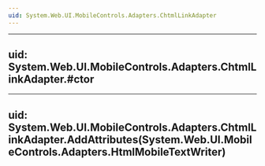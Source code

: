```yaml
---
uid: System.Web.UI.MobileControls.Adapters.ChtmlLinkAdapter
---
```


---
uid: System.Web.UI.MobileControls.Adapters.ChtmlLinkAdapter.#ctor
---

---
uid: System.Web.UI.MobileControls.Adapters.ChtmlLinkAdapter.AddAttributes(System.Web.UI.MobileControls.Adapters.HtmlMobileTextWriter)
---
